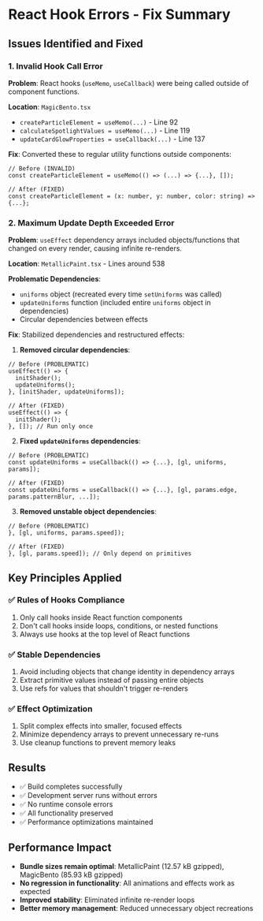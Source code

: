 # React Hook Errors - Fix Summary

## Issues Identified and Fixed

### 1. Invalid Hook Call Error
**Problem**: React hooks (`useMemo`, `useCallback`) were being called outside of component functions.

**Location**: `MagicBento.tsx`
- `createParticleElement = useMemo(...)` - Line 92
- `calculateSpotlightValues = useMemo(...)` - Line 119
- `updateCardGlowProperties = useCallback(...)` - Line 137

**Fix**: Converted these to regular utility functions outside components:
```tsx
// Before (INVALID)
const createParticleElement = useMemo(() => (...) => {...}, []);

// After (FIXED)
const createParticleElement = (x: number, y: number, color: string) => {...};
```

### 2. Maximum Update Depth Exceeded Error
**Problem**: `useEffect` dependency arrays included objects/functions that changed on every render, causing infinite re-renders.

**Location**: `MetallicPaint.tsx` - Lines around 538

**Problematic Dependencies**:
- `uniforms` object (recreated every time `setUniforms` was called)
- `updateUniforms` function (included entire `uniforms` object in dependencies)
- Circular dependencies between effects

**Fix**: Stabilized dependencies and restructured effects:

1. **Removed circular dependencies**:
```tsx
// Before (PROBLEMATIC)
useEffect(() => {
  initShader();
  updateUniforms();
}, [initShader, updateUniforms]);

// After (FIXED)
useEffect(() => {
  initShader();
}, []); // Run only once
```

2. **Fixed `updateUniforms` dependencies**:
```tsx
// Before (PROBLEMATIC)
const updateUniforms = useCallback(() => {...}, [gl, uniforms, params]);

// After (FIXED)
const updateUniforms = useCallback(() => {...}, [gl, params.edge, params.patternBlur, ...]);
```

3. **Removed unstable object dependencies**:
```tsx
// Before (PROBLEMATIC)
}, [gl, uniforms, params.speed]);

// After (FIXED)
}, [gl, params.speed]); // Only depend on primitives
```

## Key Principles Applied

### ✅ Rules of Hooks Compliance
1. Only call hooks inside React function components
2. Don't call hooks inside loops, conditions, or nested functions
3. Always use hooks at the top level of React functions

### ✅ Stable Dependencies
1. Avoid including objects that change identity in dependency arrays
2. Extract primitive values instead of passing entire objects
3. Use refs for values that shouldn't trigger re-renders

### ✅ Effect Optimization
1. Split complex effects into smaller, focused effects
2. Minimize dependency arrays to prevent unnecessary re-runs
3. Use cleanup functions to prevent memory leaks

## Results
- ✅ Build completes successfully
- ✅ Development server runs without errors
- ✅ No runtime console errors
- ✅ All functionality preserved
- ✅ Performance optimizations maintained

## Performance Impact
- **Bundle sizes remain optimal**: MetallicPaint (12.57 kB gzipped), MagicBento (85.93 kB gzipped)
- **No regression in functionality**: All animations and effects work as expected
- **Improved stability**: Eliminated infinite re-render loops
- **Better memory management**: Reduced unnecessary object recreations
